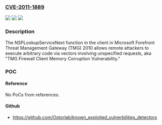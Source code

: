 ### [CVE-2011-1889](https://cve.mitre.org/cgi-bin/cvename.cgi?name=CVE-2011-1889)
![](https://img.shields.io/static/v1?label=Product&message=n%2Fa&color=blue)
![](https://img.shields.io/static/v1?label=Version&message=n%2Fa&color=blue)
![](https://img.shields.io/static/v1?label=Vulnerability&message=n%2Fa&color=brighgreen)

### Description

The NSPLookupServiceNext function in the client in Microsoft Forefront Threat Management Gateway (TMG) 2010 allows remote attackers to execute arbitrary code via vectors involving unspecified requests, aka "TMG Firewall Client Memory Corruption Vulnerability."

### POC

#### Reference
No PoCs from references.

#### Github
- https://github.com/Ostorlab/known_exploited_vulnerbilities_detectors

